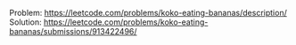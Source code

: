 Problem: https://leetcode.com/problems/koko-eating-bananas/description/
Solution: https://leetcode.com/problems/koko-eating-bananas/submissions/913422496/
